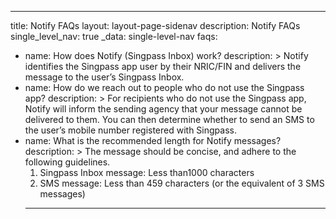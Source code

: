 ---
title: Notify FAQs
layout: layout-page-sidenav
description: Notify FAQs
single_level_nav: true
_data: single-level-nav
faqs:
  - name: How does Notify (Singpass Inbox) work?
    description: >
      Notify identifies the Singpass app user by their NRIC/FIN and delivers the message to the user’s Singpass Inbox.
  - name: How do we reach out to people who do not use the Singpass app?
    description: >
      For recipients who do not use the Singpass app, Notify will inform the sending agency that your message cannot be delivered to them. You can then determine whether to send an SMS to the user’s mobile number registered with Singpass. 
 - name: What is the recommended length for Notify messages?
    description: >
      The message should be concise, and adhere to the following guidelines.
      1. Singpass Inbox message: Less than1000 characters
      2. SMS message: Less than 459 characters (or the equivalent of 3 SMS messages)
      ---
      
   
